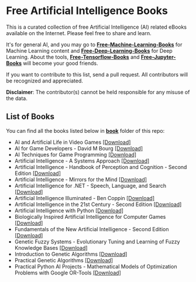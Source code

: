 # Free Artificial Intelligence Books

This is a curated collection of free Artificial Intelligence (AI) related eBooks available on the Internet. Please feel free to share and learn.

It's for general AI, and you may go to [**Free-Machine-Learning-Books**](https://github.com/TechBookHunter/Free-Machine-Learning-Books) for Machine Learning content and [**Free-Deep-Learning-Books**](https://github.com/TechBookHunter/Free-Deep-Learning-Books) for Deep Learning. About the tools, [**Free-Tensorflow-Books**](https://github.com/TechBookHunter/Free-Tensorflow-Books) and [**Free-Jupyter-Books**](https://github.com/TechBookHunter/Free-Jupyter-Books) will become your good friends.

If you want to contribute to this list, send a pull request. All contributors will be recognized and appreciated.

**Disclaimer**: The contributor(s) cannot be held responsible for any misuse of the data.

## List of Books

You can find all the books listed below in [**book**](/book) folder of this repo:

* AI and Artificial Life in Video Games [[Download]](/book/AI%20and%20Artificial%20Life%20in%20Video%20Games.pdf)
* AI for Game Developers - David M Bourg [[Download]](/book/AI%20for%20Game%20Developers%20-%20David%20M%20Bourg.epub)
* AI Techniques for Game Programming [[Download]](/book/AI%20Techniques%20for%20Game%20Programming.pdf)
* Artificial Intelligence - A Systems Approach [[Download]](/book/Artificial%20Intelligence%20-%20A%20Systems%20Approach.pdf)
* Artificial Intelligence - Handbook of Perception and Cognition - Second Edition [[Download]](/book/Artificial%20Intelligence%20-%20Handbook%20of%20Perception%20and%20Cognition%20-%20Second%20Edition.pdf)
* Artificial Intelligence - Mirrors for the Mind [[Download]](/book/Artificial%20Intelligence%20-%20Mirrors%20for%20the%20Mind.pdf)
* Artificial Intelligence for .NET - Speech, Language, and Search [[Download]](/book/Artificial%20Intelligence%20for%20.NET%20-%20Speech%2C%20Language%2C%20and%20Search.pdf)
* Artificial Intelligence Illuminated - Ben Coppin [[Download]](/book/Artificial%20Intelligence%20Illuminated%20-%20Ben%20Coppin.pdf)
* Artificial Intelligence in the 21st Century - Second Edition [[Download]](/book/Artificial%20Intelligence%20in%20the%2021st%20Century%20-%20Second%20Edition.pdf)
* Artificial Intelligence with Python [[Download]](/book/Artificial%20Intelligence%20with%20Python.pdf)
* Biologically Inspired Artificial Intelligence for Computer Games [[Download]](/book/Biologically%20Inspired%20Artificial%20Intelligence%20for%20Computer%20Games.pdf)
* Fundamentals of the New Artificial Intelligence - Second Edition [[Download]](/book/Fundamentals%20of%20the%20New%20Artificial%20Intelligence%20-%20Second%20Edition.pdf)
* Genetic Fuzzy Systems - Evolutionary Tuning and Learning of Fuzzy Knowledge Bases [[Download]](/book/Genetic%20Fuzzy%20Systems%20-%20Evolutionary%20Tuning%20and%20Learning%20of%20Fuzzy%20Knowledge%20Bases.pdf)
* Introduction to Genetic Algorithms [[Download]](/book/Introduction%20to%20Genetic%20Algorithms.pdf)
* Practical Genetic Algorithms [[Download]](/book/Practical%20Genetic%20Algorithms.pdf)
* Practical Python AI Projects - Mathematical Models of Optimization Problems with Google OR-Tools [[Download]](/book/Practical%20Python%20AI%20Projects%20-%20Mathematical%20Models%20of%20Optimization%20Problems%20with%20Google%20OR-Tools.pdf)

